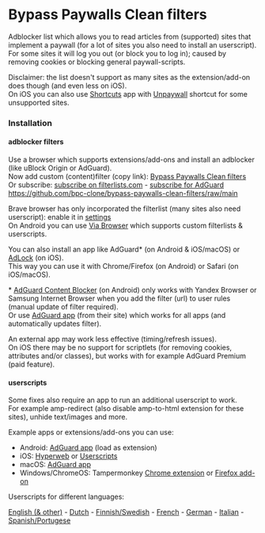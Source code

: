 # Bypass Paywalls Clean filters

Adblocker list which allows you to read articles from (supported) sites that implement a paywall (for a lot of sites you also need to install an userscript).\
For some sites it will log you out (or block you to log in); caused by removing cookies or blocking general paywall-scripts.

Disclaimer: the list doesn't support as many sites as the extension/add-on does though (and even less on iOS).\
On iOS you can also use [Shortcuts](https://apps.apple.com/us/app/shortcuts/id915249334) app with [Unpaywall](https://www.icloud.com/shortcuts/71648f5ad34f4d8f972718e5f3621ffe) shortcut for some unsupported sites.

### Installation

#### adblocker filters

Use a browser which supports extensions/add-ons and install an adblocker (like uBlock Origin or AdGuard).\
Now add custom (content)filter (copy link):
[Bypass Paywalls Clean filters](https://github.com/bpc-clone/bypass-paywalls-clean-filters/raw/main/bpc-paywall-filter.txt)\
Or subscribe:
[subscribe on filterlists.com](https://filterlists.com/lists/bypass-paywalls-clean-filter) -
[subscribe for AdGuard](https://subscribe.adblockplus.org/?location=https%3A%2F%2Fgithub.com%2Fbpc-clone%2Fbypass-paywalls-clean-filters%2Fraw%2Fmain%2Fbpc-paywall-filter.txt&title=Bypass%20Paywalls%20Clean%20filters)
https://github.com/bpc-clone/bypass-paywalls-clean-filters/raw/main

Brave browser has only incorporated the filterlist (many sites also need userscript): enable it in [settings](brave://adblock)\
On Android you can use [Via Browser](https://play.google.com/store/apps/details?id=mark.via.gp) which supports custom filterlists & userscripts.

You can also install an app like AdGuard* (on Android & iOS/macOS) or [AdLock](https://apps.apple.com/us/app/adlock-ads-blocker-privacy/id1506604517) (on iOS).\
This way you can use it with Chrome/Firefox (on Android) or Safari (on iOS/macOS).

\* [AdGuard Content Blocker](https://play.google.com/store/apps/details?id=com.adguard.android.contentblocker) (on Android) only works with Yandex Browser or Samsung Internet Browser when you add the filter (url) to user rules (manual update of filter required).\
Or use [AdGuard app](https://adguard.com/adguard-android/overview.html) (from their site) which works for all apps (and automatically updates filter).

An external app may work less effective (timing/refresh issues).\
On iOS there may be no support for scriptlets (for removing cookies, attributes and/or classes), but works with for example AdGuard Premium (paid feature).

#### userscripts

Some fixes also require an app to run an additional userscript to work.\
For example amp-redirect (also disable amp-to-html extension for these sites), unhide text/images and more.

Example apps or extensions/add-ons you can use:

* Android: [AdGuard app](https://adguard.com/adguard-android/overview.html) (load as extension)
* iOS: [Hyperweb](https://apps.apple.com/us/app/hyperweb/id1581824571) or [Userscripts](https://apps.apple.com/us/app/userscripts/id1463298887)
* macOS: [AdGuard app](https://adguard.com/en/adguard-mac/overview.html)
* Windows/ChromeOS: Tampermonkey [Chrome extension](https://chromewebstore.google.com/detail/tampermonkey/dhdgffkkebhmkfjojejmpbldmpobfkfo) or [Firefox add-on](https://addons.mozilla.org/firefox/addon/tampermonkey/)

Userscripts for different languages:

[English (& other)](https://github.com/bpc-clone/bypass-paywalls-clean-filters/raw/main/userscript/bpc.en.user.js) -
[Dutch](https://github.com/bpc-clone/bypass-paywalls-clean-filters/raw/main/userscript/bpc.nl.user.js) -
[Finnish/Swedish](https://github.com/bpc-clone/bypass-paywalls-clean-filters/raw/main/userscript/bpc.fi.se.user.js) -
[French](https://github.com/bpc-clone/bypass-paywalls-clean-filters/raw/main/userscript/bpc.fr.user.js) -
[German](https://github.com/bpc-clone/bypass-paywalls-clean-filters/raw/main/userscript/bpc.de.user.js) -
[Italian](https://github.com/bpc-clone/bypass-paywalls-clean-filters/raw/main/userscript/bpc.it.user.js) -
[Spanish/Portugese](https://github.com/bpc-clone/bypass-paywalls-clean-filters/raw/main/userscript/bpc.es.pt.user.js)
